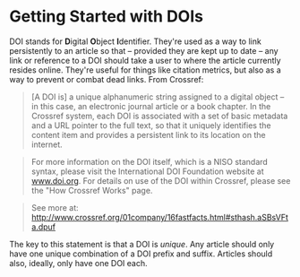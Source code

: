 # Getting Started with DOIs

DOI stands for **D**igital **O**bject **I**dentifier. They're used as a way to link persistently to an article so that – provided they are kept up to date – any link or reference to a DOI should take a user to where the article currently resides online. They're useful for things like citation metrics, but also as a way to prevent or combat dead links. From Crossref:

> [A DOI is] a unique alphanumeric string assigned to a digital object – in this case, an electronic journal article or a book chapter. In the Crossref system, each DOI is associated with a set of basic metadata and a URL pointer to the full text, so that it uniquely identifies the content item and provides a persistent link to its location on the internet.

> For more information on the DOI itself, which is a NISO standard syntax, please visit the International DOI Foundation website at www.doi.org. For details on use of the DOI within Crossref, please see the "How Crossref Works" page.

> See more at: http://www.crossref.org/01company/16fastfacts.html#sthash.aSBsVFta.dpuf

The key to this statement is that a DOI is _unique_. Any article should only have one unique combination of a DOI prefix and suffix. Articles should also, ideally, only have one DOI each.
